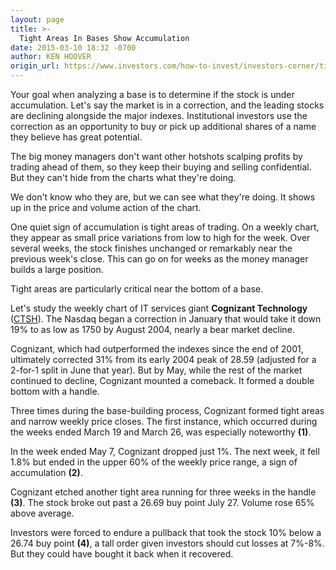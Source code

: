```yaml
---
layout: page
title: >-
  Tight Areas In Bases Show Accumulation
date: 2015-03-10 18:32 -0700
author: KEN HOOVER
origin_url: https://www.investors.com/how-to-invest/investors-corner/tight-areas-in-bases-show-accumulation/
---
```


Your goal when analyzing a base is to determine if the stock is under accumulation. Let's say the market is in a correction, and the leading stocks are declining alongside the major indexes. Institutional investors use the correction as an opportunity to buy or pick up additional shares of a name they believe has great potential.

The big money managers don't want other hotshots scalping profits by trading ahead of them, so they keep their buying and selling confidential. But they can't hide from the charts what they're doing.

We don't know who they are, but we can see what they're doing. It shows up in the price and volume action of the chart.

One quiet sign of accumulation is tight areas of trading. On a weekly chart, they appear as small price variations from low to high for the week. Over several weeks, the stock finishes unchanged or remarkably near the previous week's close. This can go on for weeks as the money manager builds a large position.

Tight areas are particularly critical near the bottom of a base.

Let's study the weekly chart of IT services giant **Cognizant Technology** ([CTSH](https://research.investors.com/quote.aspx?symbol=CTSH)). The Nasdaq began a correction in January that would take it down 19% to as low as 1750 by August 2004, nearly a bear market decline.

Cognizant, which had outperformed the indexes since the end of 2001, ultimately corrected 31% from its early 2004 peak of 28.59 (adjusted for a 2-for-1 split in June that year). But by May, while the rest of the market continued to decline, Cognizant mounted a comeback. It formed a double bottom with a handle.

Three times during the base-building process, Cognizant formed tight areas and narrow weekly price closes. The first instance, which occurred during the weeks ended March 19 and March 26, was especially noteworthy **(1)**.

In the week ended May 7, Cognizant dropped just 1%. The next week, it fell 1.8% but ended in the upper 60% of the weekly price range, a sign of accumulation **(2)**.

Cognizant etched another tight area running for three weeks in the handle **(3)**. The stock broke out past a 26.69 buy point July 27. Volume rose 65% above average.

Investors were forced to endure a pullback that took the stock 10% below a 26.74 buy point **(4)**, a tall order given investors should cut losses at 7%-8%. But they could have bought it back when it recovered.
